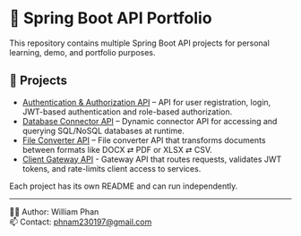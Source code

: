 # 🔧 Spring Boot API Portfolio

This repository contains multiple Spring Boot API projects for personal learning, demo, and portfolio purposes.

## 📁 Projects

- [Authentication & Authorization API](./user-auth-api) – API for user registration, login, JWT-based authentication and role-based authorization.
- [Database Connector API](./db-conn-api) – Dynamic connector API for accessing and querying SQL/NoSQL databases at runtime.
- [File Converter API](./file-convert-api) – File converter API that transforms documents between formats like DOCX ⇄ PDF or XLSX ⇄ CSV.
- [Client Gateway API](./client-gw-api) - Gateway API that routes requests, validates JWT tokens, and rate-limits client access to services.

Each project has its own README and can run independently.

---

🧑‍💻 Author: William Phan  
📫 Contact: phnam230197@gmail.com
